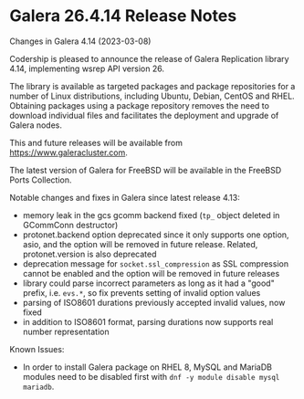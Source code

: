 # Galera 26.4.14 Release Notes

Changes in Galera 4.14 (2023-03-08)

Codership is pleased to announce the release of Galera Replication library 4.14, implementing wsrep API version 26.

The library is available as targeted packages and package repositories for a number of Linux distributions, including Ubuntu, Debian, CentOS and RHEL. Obtaining packages using a package repository removes the need to download individual files and facilitates the deployment and upgrade of Galera nodes.

This and future releases will be available from https://www.galeracluster.com.

The latest version of Galera for FreeBSD will be available in the FreeBSD Ports Collection.

Notable changes and fixes in Galera since latest release 4.13:

* memory leak in the gcs gcomm backend fixed (`tp_` object deleted in GCommConn destructor)
* protonet.backend option deprecated since it only supports one option, asio, and the option will be removed in future release. Related, protonet.version is also deprecated
* deprecation message for `socket.ssl_compression` as SSL compression cannot be enabled and the option will be removed in future releases
* library could parse incorrect parameters as long as it had a "good" prefix, i.e. `evs.*`, so fix prevents setting of invalid option values
* parsing of ISO8601 durations previously accepted invalid values, now fixed
* in addition to ISO8601 format, parsing durations now supports real number representation

Known Issues:

* In order to install Galera package on RHEL 8, MySQL and MariaDB modules need to be disabled first with `dnf -y module disable mysql mariadb`.

